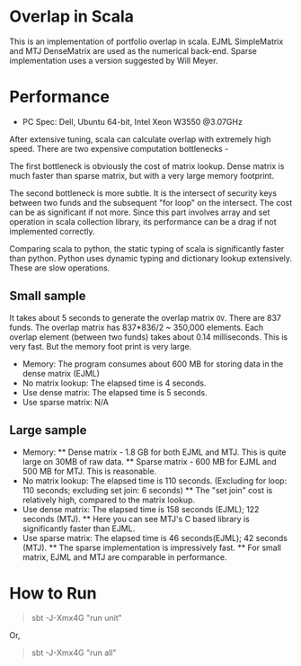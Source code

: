 Overlap in Scala
===================

This is an implementation of portfolio overlap in scala.
EJML SimpleMatrix and MTJ DenseMatrix are used as the numerical back-end.
Sparse implementation uses a version suggested by Will Meyer.

# Performance

* PC Spec: Dell, Ubuntu 64-bit, Intel Xeon W3550 @3.07GHz

After extensive tuning, scala can calculate overlap with extremely high speed.
There are two expensive computation bottlenecks -

The first bottleneck is obviously the cost of matrix lookup. 
Dense matrix is much faster than sparse matrix, but with a very large memory footprint.

The second bottleneck is more subtle. It is the intersect of security keys between two funds and the subsequent "for loop" on the intersect. 
The cost can be as significant if not more. Since this part involves array and set operation in scala collection library, its performance can be a drag if not implemented correctly.

Comparing scala to python, the static typing of scala is significantly faster than python.
Python uses dynamic typing and dictionary lookup extensively. These are slow operations.

## Small sample

It takes about 5 seconds to generate the overlap matrix `OV`.
There are 837 funds. The overlap matrix has 837*836/2 ~ 350,000 elements.
Each overlap element (between two funds) takes about 0.14 milliseconds. This is very fast.
But the memory foot print is very large.

* Memory: The program consumes about 600 MB for storing data in the dense matrix (EJML)
* No matrix lookup: The elapsed time is 4 seconds.
* Use dense matrix: The elapsed time is 5 seconds.
* Use sparse matrix: N/A

## Large sample

* Memory: 
** Dense matrix - 1.8 GB for both EJML and MTJ. This is quite large on 30MB of raw data.
** Sparse matrix - 600 MB for EJML and 500 MB for MTJ. This is reasonable.
* No matrix lookup: The elapsed time is 110 seconds. (Excluding for loop: 110 seconds; excluding set join: 6 seconds)
** The "set join" cost is relatively high, compared to the matrix lookup.
* Use dense matrix: The elapsed time is 158 seconds (EJML); 122 seconds (MTJ).
** Here you can see MTJ's C based library is significantly faster than EJML.
* Use sparse matrix: The elapsed time is 46 seconds(EJML); 42 seconds (MTJ). 
** The sparse implementation is impressively fast.
** For small matrix, EJML and MTJ are comparable in performance.

# How to Run

> sbt -J-Xmx4G "run unit"

Or,

> sbt -J-Xmx4G "run all"
